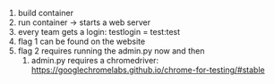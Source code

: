 1. build container
2. run container -> starts a web server
3. every team gets a login: testlogin = test:test
4. flag 1 can be found on the website
5. flag 2 requires running the admin.py now and then
   1. admin.py requires a chromedriver: https://googlechromelabs.github.io/chrome-for-testing/#stable